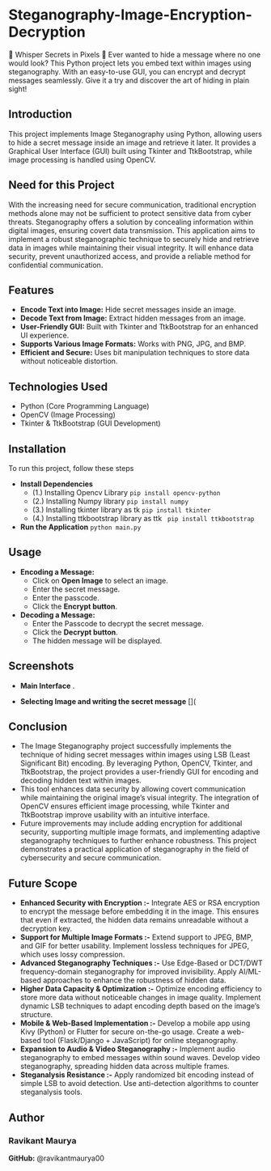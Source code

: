 # Steganography-Image-Encryption-Decryption
🤫  Whisper Secrets in Pixels 🤫  Ever wanted to hide a message where no one would look? This Python project lets you embed text within images using steganography.  With an easy-to-use GUI, you can encrypt and decrypt messages seamlessly.  Give it a try and discover the art of hiding in plain sight!

## Introduction
This project implements Image Steganography using Python, allowing users to hide a secret message inside an image and retrieve it later. It provides a Graphical User Interface (GUI) built using Tkinter and TtkBootstrap, while image processing is handled using OpenCV.
## Need for this Project
With the increasing need for secure communication, traditional encryption methods alone may not be sufficient to protect sensitive data from cyber threats. Steganography offers a solution by concealing information within digital images, ensuring covert data transmission. This application aims to implement a robust steganographic technique to securely hide and retrieve data in images while maintaining their visual integrity. It will enhance data security, prevent unauthorized access, and provide a reliable method for confidential communication.
## Features
- **Encode Text into Image:** Hide secret messages inside an image.
- **Decode Text from Image:** Extract hidden messages from an image.
- **User-Friendly GUI:** Built with Tkinter and TtkBootstrap for an enhanced UI experience.
- **Supports Various Image Formats:** Works with PNG, JPG, and BMP.
- **Efficient and Secure:** Uses bit manipulation techniques to store data without noticeable distortion.
## Technologies Used
- Python (Core Programming Language)
- OpenCV (Image Processing)
- Tkinter & TtkBootstrap (GUI Development)
## Installation
To run this project, follow these steps
- **Install Dependencies**
  - (1.) Installing Opencv Library
        ```pip install opencv-python```
  - (2.) Installing Numpy library
        ```pip install numpy```
  - (3.) Installing tkinter library as tk
        ```pip install tkinter```
  - (4.) Installing ttkbootstrap library as ttk
        ``` pip install ttkbootstrap```
- **Run the Application**
  ```python main.py```
## Usage
- **Encoding a Message:**
  - Click  on **Open Image** to select  an image.
  - Enter the secret message.
  - Enter the passcode.
  - Click the **Encrypt button**.
- **Decoding a Message:**
  - Enter the Passcode to decrypt the secret message.
  - Click the **Decrypt button**.
  - The hidden message will be displayed.
## Screenshots
- **Main Interface**
  [](https://github.com/ravikantmaurya00/Steganography-Image-Encryption-Decryption/blob/main/ScreenShot/Main%20interface.png).
  
- **Selecting Image and writing the secret message**
  []( 
## Conclusion
- The Image Steganography project successfully implements the technique of hiding secret messages within images using LSB (Least Significant Bit) encoding. By leveraging 
   Python, OpenCV, Tkinter, and TtkBootstrap, the project provides a user-friendly GUI for encoding and decoding hidden text within images.
- This tool enhances data security by allowing covert communication while maintaining the original image’s visual integrity. The integration of OpenCV ensures efficient 
   image processing, while Tkinter and TtkBootstrap improve usability with an intuitive interface.
- Future improvements may include adding encryption for additional security, supporting multiple image formats, and implementing adaptive steganography techniques to further 
   enhance robustness. This project demonstrates a practical application of steganography in the field of cybersecurity and secure communication.

## Future Scope
- **Enhanced Security with Encryption :-**  Integrate AES or RSA encryption to encrypt the message before embedding it in the image. This ensures that even if extracted, the 
   hidden data remains unreadable without a decryption key.
- **Support for Multiple Image Formats :-** Extend support to JPEG, BMP, and GIF for better usability. Implement lossless techniques for JPEG, which uses lossy compression.
- **Advanced Steganography Techniques :-** Use Edge-Based or DCT/DWT frequency-domain steganography for improved invisibility.  Apply AI/ML-based approaches to enhance the 
   robustness of hidden data.
- **Higher Data Capacity & Optimization :-**  Optimize encoding efficiency to store more data without noticeable changes in image quality.   Implement dynamic LSB techniques 
   to adapt encoding depth based on the image’s structure.
- **Mobile & Web-Based Implementation :-**  Develop a mobile app using Kivy (Python) or Flutter for secure on-the-go usage.   Create a web-based tool (Flask/Django + 
   JavaScript) for online steganography.
- **Expansion to Audio & Video Steganography :-**  Implement audio steganography to embed messages within sound waves. Develop video steganography, spreading hidden data 
    across multiple frames.
- **Steganalysis Resistance :-**  Apply randomized bit encoding instead of simple LSB to avoid detection. Use anti-detection algorithms to counter steganalysis tools.
## Author
### Ravikant Maurya
**GitHub:** @ravikantmaurya00


